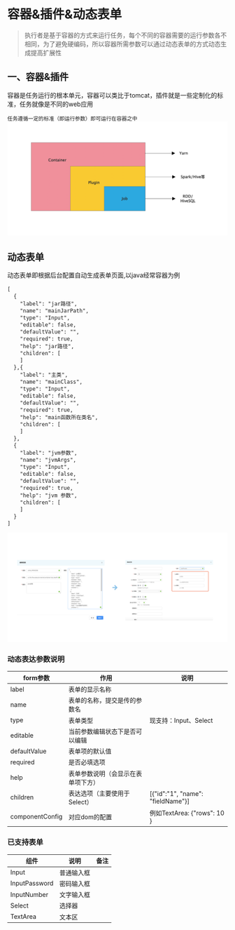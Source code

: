 # 容器&插件&动态表单
> 执行者是基于容器的方式来运行任务，每个不同的容器需要的运行参数各不相同，为了避免硬编码，所以容器所需参数可以通过动态表单的方式动态生成提高扩展性
## 一、容器&插件
容器是任务运行的根本单元，容器可以类比于tomcat，插件就是一些定制化的标准，任务就像是不同的web应用

`任务遵循一定的标准（即运行参数）即可运行在容器之中`
![container](../img/container-plugin-job.png "容器")

## 动态表单
动态表单即根据后台配置自动生成表单页面,以java经常容器为例

```
[
  {
    "label": "jar路径",
    "name": "mainJarPath",
    "type": "Input",
    "editable": false,
    "defaultValue": "",
    "required": true,
    "help": "jar路径",
    "children": [
    ]
  },{
    "label": "主类",
    "name": "mainClass",
    "type": "Input",
    "editable": false,
    "defaultValue": "",
    "required": true,
    "help": "main函数所在类名",
    "children": [
    ]
  },
  {
    "label": "jvm参数",
    "name": "jvmArgs",
    "type": "Input",
    "editable": false,
    "defaultValue": "",
    "required": true,
    "help": "jvm 参数",
    "children": [
    ]
  }
]   
```
![container](../img/dynamic-form-example.png "容器")

### 动态表达参数说明
form参数| 作用 | 说明
-----| ------------- | ------------
 label|表单的显示名称| 
 name|表单的名称，提交是传的参数名| 
 type|表单类型| 现支持：Input、Select
 editable|当前参数编辑状态下是否可以编辑|
 defaultValue|表单项的默认值|
 required|是否必填选项|
 help|表单参数说明（会显示在表单项下方）|
 children|表达选项（主要使用于Select）| [{"id":"1", "name": "fieldName"}]
 componentConfig|对应dom的配置| 例如TextArea: {"rows": 10 }
 
 ### 已支持表单
 
 组件| 说明 | 备注
 -----| ------------- | ------------
  Input|普通输入框| 
  InputPassword|密码输入框| 
  InputNumber|文字输入框| 
  Select|选择器| 
  TextArea|文本区| 
